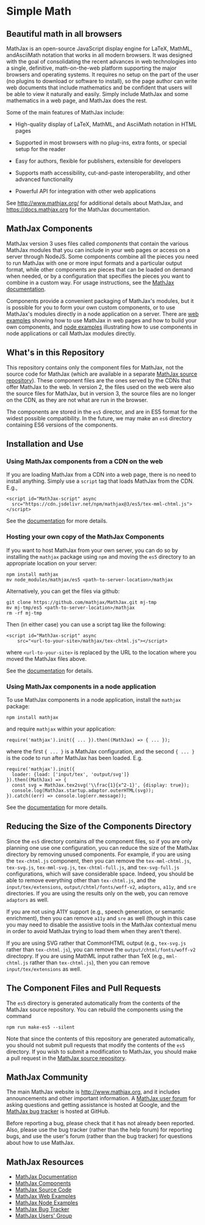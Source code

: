 # Simple Math

## Beautiful math in all browsers

MathJax is an open-source JavaScript display engine for LaTeX, MathML,
andAsciiMath notation that works in all modern browsers.  It was
designed with the goal of consolidating the recent advances in web
technologies into a single, definitive, math-on-the-web platform
supporting the major browsers and operating systems.  It requires no
setup on the part of the user (no plugins to download or software to
install), so the page author can write web documents that include
mathematics and be confident that users will be able to view it
naturally and easily.  Simply include MathJax and some mathematics in
a web page, and MathJax does the rest.

Some of the main features of MathJax include:

- High-quality display of LaTeX, MathML, and AsciiMath notation in HTML pages

- Supported in most browsers with no plug-ins, extra fonts, or special
  setup for the reader

- Easy for authors, flexible for publishers, extensible for developers

- Supports math accessibility, cut-and-paste interoperability, and other
  advanced functionality

- Powerful API for integration with other web applications

See <http://www.mathjax.org/> for additional details about MathJax,
and <https://docs.mathjax.org> for the MathJax documentation.

## MathJax Components

MathJax version 3 uses files called *components* that contain the
various MathJax modules that you can include in your web pages or
access on a server through NodeJS.  Some components combine all the
pieces you need to run MathJax with one or more input formats and a
particular output format, while other components are pieces that can
be loaded on demand when needed, or by a configuration that specifies
the pieces you want to combine in a custom way.  For usage
instructions, see the [MathJax documentation](https://docs.mathjax.org).

Components provide a convenient packaging of MathJax's modules, but it
is possible for you to form your own custom components, or to use
MathJax's modules directly in a node application on a server.  There
are [web examples](https://github.com/mathjax/MathJax-demos-web)
showing how to use MathJax in web pages and how to build your own
components, and [node
examples](https://github.com/mathjax/MathJax-demos-node) illustrating
how to use components in node applications or call MathJax modules
directly.

## What's in this Repository

This repository contains only the component files for MathJax, not the
source code for MathJax (which are available in a separate [MathJax
source repository](https://github.com/mathjax/MathJax-src/)).  These
component files are the ones served by the CDNs that offer MathJax to
the web.  In version 2, the files used on the web were also the source
files for MathJax, but in version 3, the source files are no longer on
the CDN, as they are not what are run in the browser.

The components are stored in the `es5` director, and are in ES5 format
for the widest possible compatibility.  In the future, we may make an
`es6` directory containing ES6 versions of the components.

## Installation and Use

### Using MathJax components from a CDN on the web

If you are loading MathJax from a CDN into a web page, there is no
need to install anything.  Simply use a `script` tag that loads
MathJax from the CDN.  E.g.,

    <script id="MathJax-script" async
      src="https://cdn.jsdelivr.net/npm/mathjax@3/es5/tex-mml-chtml.js">
    </script>

See the
[documentation](https//docs.mathjax.org/en/latest/index.html#browser-components)
for more details.

### Hosting your own copy of the MathJax Components

If you want to host MathJax from your own server, you can do so by
installing the `mathjax` package using `npm` and moving the `es5`
directory to an appropriate location on your server:

    npm install mathjax
    mv node_modules/mathjax/es5 <path-to-server-location>/mathjax

Alternatively, you can get the files via github:

    git clone https://github.com/mathjax/MathJax.git mj-tmp
    mv mj-tmp/es5 <path-to-server-location>/mathjax
    rm -rf mj-tmp

Then (in either case) you can use a script tag like the following:

    <script id="MathJax-script" async
        src="<url-to-your-site>/mathjax/tex-chtml.js"></script>

where `<url-to-your-site>` is replaced by the URL to the location
where you moved the MathJax files above.

See the
[documentation](https://docs.mathjax.org/en/latest/web/hosting.html)
for details.

### Using MathJax components in a node application

To use MathJax components in a node application, install the `mathjax`
package:

    npm install mathjax

and require `mathjax` within your application:

    require('mathjax').init({ ... }).then((MathJax) => { ... });
    
where the first `{ ... }` is a MathJax configuration, and the second
`{ ... }` is the code to run after MathJax has been loaded.  E.g.

    require('mathjax').init({
      loader: {load: ['input/tex', 'output/svg']}
    }).then((MathJax) => {
      const svg = MathJax.tex2svg('\\frac{1}{x^2-1}', {display: true});
      console.log(MathJax.startup.adaptor.outerHTML(svg));
    }).catch((err) => console.log(err.message));

    
See the
[documentation](https//docs.mathjax.org/en/latest/index.html#server-nodejs)
for more details.

## Reducing the Size of the Components Directory

Since the `es5` directory contains *all* the component files, so if
you are only planning one use one configuration, you can reduce the
size of the MathJax directory by removing unused components. For
example, if you are using the `tex-chtml.js` component, then you can
remove the `tex-mml-chtml.js`, `tex-svg.js`, `tex-mml-svg.js`,
`tex-chtml-full.js`, and `tex-svg-full.js` configurations, which will
save considerable space.  Indeed, you should be able to remove
everything other than `tex-chtml.js`, and the `input/tex/extensions`, `output/chtml/fonts/woff-v2`, `adaptors`, `a11y`, and `sre` directories.  If you are using the results only on the web, you can remove `adaptors` as well.  

If you are not using A11Y support (e.g., speech generation, or semantic enrichment), then you can remove `a11y` and `sre` as well (though in this case you may need to disable the assistive tools in the MathJax contextual menu in order to avoid MathJax trying to load them when they aren't there).

If you are using SVG rather that CommonHTML output (e.g., `tex-svg.js` rather than `tex-chtml.js`), you can remove the `output/chtml/fonts/woff-v2` directopry.  If you are using MathML input rather than TeX (e.g., `mml-chtml.js` rather than `tex-chtml.js`), then you can remove `input/tex/extensions` as well.


## The Component Files and Pull Requests

The `es5` directory is generated automatically from the contents of the
MathJax source repository.  You can rebuild the components using the
command

    npm run make-es5 --silent

Note that since the contents of this repository are generated
automatically, you should not submit pull requests that modify the
contents of the `es5` directory.  If you wish to submit a modification
to MathJax, you should make a pull request in the [MathJax source
repository](https://github.com/mathjax/MathJax-src).

## MathJax Community

The main MathJax website is <http://www.mathjax.org>, and it includes
announcements and other important information.  A [MathJax user
forum](http://groups.google.com/group/mathjax-users) for asking
questions and getting assistance is hosted at Google, and the [MathJax
bug tracker](https://github.com/mathjax/MathJax/issues) is hosted
at GitHub.

Before reporting a bug, please check that it has not already been
reported.  Also, please use the bug tracker (rather than the help
forum) for reporting bugs, and use the user's forum (rather than the
bug tracker) for questions about how to use MathJax.

## MathJax Resources

* [MathJax Documentation](https://docs.mathjax.org)
* [MathJax Components](https://github.com/mathjax/MathJax)
* [MathJax Source Code](https://github.com/mathjax/MathJax-src)
* [MathJax Web Examples](https://github.com/mathjax/MathJax-demos-web)
* [MathJax Node Examples](https://github.com/mathjax/MathJax-demos-node)
* [MathJax Bug Tracker](https://github.com/mathjax/MathJax/issues)
* [MathJax Users' Group](http://groups.google.com/group/mathjax-users)

